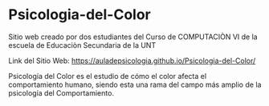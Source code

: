 # Psicologia-del-Color

Sitio web creado por dos estudiantes del Curso de COMPUTACIÒN VI de la escuela de Educaciòn Secundaria de la UNT

Link del Sitio Web: https://auladepsicologia.github.io/Psicologia-del-Color/

Psicología del Color es el estudio de cómo el color afecta el comportamiento humano, siendo esta una rama del campo más amplio de la psicología del Comportamiento.

